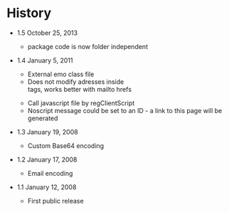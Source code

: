 History
================================================================================

- 1.5 October 25, 2013
    - package code is now folder independent

- 1.4 January 5, 2011
    - External emo class file
    - Does not modify adresses inside <form> tags, works better with mailto hrefs
    - Call javascript file by regClientScript
    - Noscript message could be set to an ID - a link to this page will be generated

- 1.3 January 19, 2008
    - Custom Base64 encoding

- 1.2 January 17, 2008
    - Email encoding

- 1.1 January 12, 2008
    - First public release
